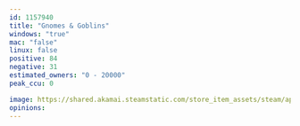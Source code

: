 ```yaml
---
id: 1157940
title: "Gnomes & Goblins"
windows: "true"
mac: "false"
linux: false
positive: 84
negative: 31
estimated_owners: "0 - 20000"
peak_ccu: 0

image: https://shared.akamai.steamstatic.com/store_item_assets/steam/apps/1157940/header.jpg?t=1608064743
opinions:
---
```

